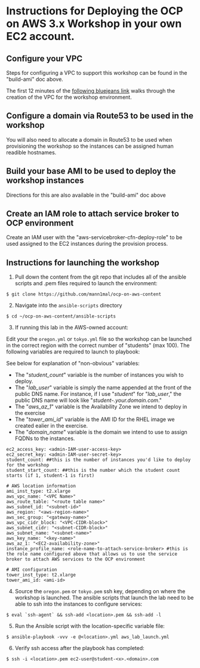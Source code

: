 # Instructions for Deploying the OCP on AWS 3.x Workshop in your own EC2 account.

## Configure your VPC

Steps for configuring a VPC to support this workshop can be found in the "build-ami" doc above.

The first 12 minutes of the [following bluejeans link](https://redhat.bluejeans.com/playback/s/PRVnPh7BNsK6SjQHFoQjLShFqWev9ALivpMQSzZa6z7EIfLkL9FALKyMIJgHINuf) walks through the creation of the VPC for the workshop environment.

## Configure a domain via Route53 to be used in the workshop

You will also need to allocate a domain in Route53 to be used when provisioning the workshop so the instances can be assigned human readible hostnames.

## Build your base AMI to be used to deploy the workshop instances

Directions for this are also available in the "build-ami" doc above

## Create an IAM role to attach service broker to OCP environment

Create an IAM user with the "aws-servicebroker-cfn-deploy-role" to be used assigned to the EC2 instances during the provision process.

## Instructions for launching the workshop

1. Pull down the content from the git repo that includes all of the ansible scripts and .pem files required to launch the environment:
```
$ git clone https://github.com/mann1mal/ocp-on-aws-content
```
2. Navigate into the `ansible-scripts` directory
```
$ cd ~/ocp-on-aws-content/ansible-scripts
```
3. If running this lab in the AWS-owned account:

Edit your the `oregon.yml` or `tokyo.yml` file so the workshop can be launched in the correct region with the correct number of "students" (max 100). The following variables are required to launch to playbook:

See below for explanation of "non-obvious" variables:
 - The "*student_count*" variable is the number of instances you wish to deploy. 
 - The "*lab_user*" variable is simply the name appended at the front of the public DNS name. For instance, if I use "*student*" for "*lab_user*," the public DNS name will look like "*student-<x>.your.domain.com*." 
 - The "*aws_az_1*" variable is the Availability Zone we intend to deploy in the exercise
 - The "*tower_ami_id*" variable is the AMI ID for the RHEL image we created ealier in the exercise.
 - The "*domain_name*" variable is the domain we intend to use to assign FQDNs to the instances.

```
ec2_access_key: <admin-IAM-user-access-key>
ec2_secret_key: <admin-IAM-user-secret-key>
student_count: ##this is the number of instances you'd like to deploy for the workshop
student_start_count: ##this is the number which the student count starts (if 1, student-1 is first)

# AWS location information
ami_inst_type: t2.xlarge
aws_vpc_name: "<VPC Name>"
aws_route_table: "<route table name>"
aws_subnet_id: "<subnet-id>"
aws_region: "<aws-region-name>" 
aws_sec_group: "<gateway-name>"
aws_vpc_cidr_block: "<VPC-CIDR-block>" 
aws_subnet_cidr: "<subnet-CIDR-block>"
aws_subnet_name: "<subnet-name>"
aws_key_name: "<key-name>"
aws_az_1: "<EC2-availability-zone>"
instance_profile_name: <role-name-to-attach-service-broker> #this is the role name configured above that allows us to use the service broker to attach AWS services to the OCP environment

# AMI configuration
tower_inst_type: t2.xlarge
tower_ami_id: <ami-id>
```
4. Source the `oregon.pem` or `tokyo.pem` ssh key, depending on where the workshop is launched. The ansible scripts that launch the lab need to be able to ssh into the instances to configure services:
```
$ eval `ssh-agent` && ssh-add <location>.pem && ssh-add -l
```
5. Run the Ansible script with the location-specific variable file:
```
$ ansible-playbook -vvv -e @<location>.yml aws_lab_launch.yml
```
6. Verify ssh access after the playbook has completed:
```
$ ssh -i <location>.pem ec2-user@student-<x>.<domain>.com
```

